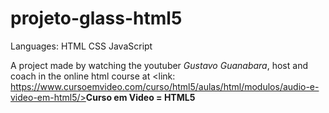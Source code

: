 # projeto-glass-html5

Languages:
HTML
CSS
JavaScript

A project made by watching the youtuber <em>Gustavo Guanabara</em>, host and coach in the online html course at <link: https://www.cursoemvideo.com/curso/html5/aulas/html/modulos/audio-e-video-em-html5/><b>Curso em Video = HTML5</b></link>
